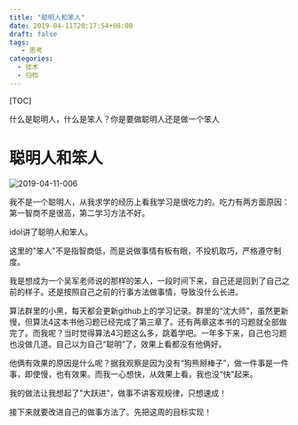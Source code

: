 ```yaml
---
title: "聪明人和笨人"
date: 2019-04-11T20:17:54+08:00
draft: false
tags: 
   - 思考
categories:
  - 技术
  - 归档
---
```


[TOC]

什么是聪明人，什么是笨人？你是要做聪明人还是做一个笨人

<!--more-->

# 聪明人和笨人

![2019-04-11-006](https://gitee.com/gdhu/prvpic/raw/master/2019-04-11-006.jpg)

我不是一个聪明人，从我求学的经历上看我学习是很吃力的。吃力有两方面原因：第一智商不是很高，第二学习方法不好。

idol讲了聪明人和笨人。

这里的"笨人"不是指智商低，而是说做事情有板有眼，不投机取巧，严格遵守制度。

我是想成为一个吴军老师说的那样的笨人，一段时间下来，自己还是回到了自己之前的样子。还是按照自己之前的行事方法做事情，导致没什么长进。

算法群里的小黑，每天都会更新github上的学习记录。群里的“沈大师”，虽然更新慢，但算法4这本书他习题已经完成了第三章了。还有两章这本书的习题就全部做完了。而我呢？当时觉得算法4习题这么多，跳着学吧。一年多下来，自己也习题也没做几道。自己以为自己“聪明”了，效果上看都没有他俩好。

他俩有效果的原因是什么呢？据我观察是因为没有“狗熊掰棒子”，做一件事是一件事，即使慢，也有效果。而我一心想快，从效果上看，我也没“快”起来。

我的做法让我想起了"大跃进"，做事不讲客观规律，只想速成！

接下来就要改进自己的做事方法了。先把这周的目标实现！

